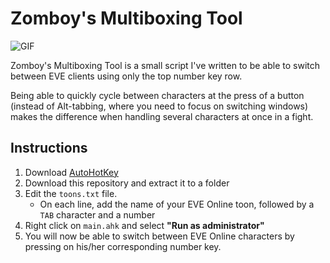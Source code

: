 # Zomboy's Multiboxing Tool

![GIF](https://fat.gfycat.com/FarawayUnluckyBigmouthbass.gif)

Zomboy's Multiboxing Tool is a small script I've written to be able to switch between EVE clients using only the top number key row. 

Being able to quickly cycle between characters at the press of a button (instead of Alt-tabbing, where you need to focus on switching windows) makes the difference when handling several characters at once in a fight.

## Instructions

  1. Download [AutoHotKey](https://autohotkey.com/download/)
  2. Download this repository and extract it to a folder
  3. Edit the `toons.txt` file.
        * On each line, add the name of your EVE Online toon, followed by a `TAB` character and a number
  4. Right click on `main.ahk` and select **"Run as administrator"**
  5. You will now be able to switch between EVE Online characters by pressing on his/her corresponding number key.

